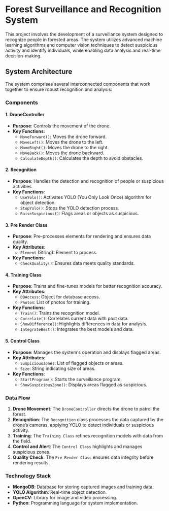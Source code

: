 # Forest Surveillance and Recognition System

This project involves the development of a surveillance system designed to recognize people in forested areas. The system utilizes advanced machine learning algorithms and computer vision techniques to detect suspicious activity and identify individuals, while enabling data analysis and real-time decision-making.

## System Architecture

The system comprises several interconnected components that work together to ensure robust recognition and analysis:

### Components

#### 1. **DroneController**
   - **Purpose**: Controls the movement of the drone.
   - **Key Functions**:
     - `MoveForward()`: Moves the drone forward.
     - `MoveLeft()`: Moves the drone to the left.
     - `MoveRight()`: Moves the drone to the right.
     - `MoveBack()`: Moves the drone backward.
     - `CalculateDepth()`: Calculates the depth to avoid obstacles.

#### 2. **Recognition**
   - **Purpose**: Handles the detection and recognition of people or suspicious activities.
   - **Key Functions**:
     - `UseYolo()`: Activates YOLO (You Only Look Once) algorithm for object detection.
     - `StopYolo()`: Stops the YOLO detection process.
     - `RaiseSuspicious()`: Flags areas or objects as suspicious.

#### 3. **Pre Render Class**
   - **Purpose**: Pre-processes elements for rendering and ensures data quality.
   - **Key Attributes**:
     - `Element` (String): Element to process.
   - **Key Functions**:
     - `CheckQuality()`: Ensures data meets quality standards.

#### 4. **Training Class**
   - **Purpose**: Trains and fine-tunes models for better recognition accuracy.
   - **Key Attributes**:
     - `DBAccess`: Object for database access.
     - `Photos`: List of photos for training.
   - **Key Functions**:
     - `Train()`: Trains the recognition model.
     - `Correlate()`: Correlates current data with past data.
     - `ShowDifference()`: Highlights differences in data for analysis.
     - `IntegrateBest()`: Integrates the best models and data.

#### 5. **Control Class**
   - **Purpose**: Manages the system's operation and displays flagged areas.
   - **Key Attributes**:
     - `SuspiciousZones`: List of flagged objects or areas.
     - `Size`: String indicating size of areas.
   - **Key Functions**:
     - `StartProgram()`: Starts the surveillance program.
     - `ShowSuspiciousZone()`: Displays areas flagged as suspicious.

### Data Flow
1. **Drone Movement**: The `DroneController` directs the drone to patrol the forest.
2. **Recognition**: The `Recognition` class processes the data captured by the drone’s cameras, applying YOLO to detect individuals or suspicious activity.
3. **Training**: The `Training Class` refines recognition models with data from the field.
4. **Control and Alert**: The `Control Class` highlights and manages suspicious zones.
5. **Quality Check**: The `Pre Render Class` ensures data integrity before rendering results.

### Technology Stack
- **MongoDB**: Database for storing captured images and training data.
- **YOLO Algorithm**: Real-time object detection.
- **OpenCV**: Library for image and video processing.
- **Python**: Programming language for system implementation.

